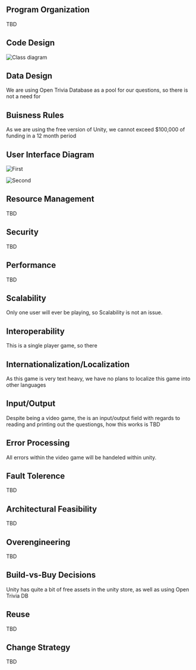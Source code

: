**Program Organization**
--------------------------

TBD

**Code Design**
-------------------------

![Class diagram](https://github.com/bquiroga10/Group10/blob/master/artifacts/architecture/ClassDiagram.PNG)

**Data Design**
-------------------------

We are using Open Trivia Database as a pool for our questions, so there is not a need for 

**Buisness Rules**
------------------------

As we are using the free version of Unity, we cannot exceed $100,000 of funding in a 12 month period

**User Interface Diagram**
------------------------

![First](https://github.com/bquiroga10/Group10/blob/master/artifacts/architecture/UserInterface.png)

![Second](https://github.com/bquiroga10/Group10/blob/master/artifacts/architecture/User%20Interface%20Diagram.png)


**Resource Management**
------------------------

TBD

**Security**
-------------------------

TBD

**Performance**
------------------------

TBD

**Scalability**
------------------------

Only one user will ever be playing, so Scalability is not an issue.

**Interoperability**
------------------------

This is a single player game, so there

**Internationalization/Localization**
------------------------

As this game is very text heavy, we have no plans to localize this game into other languages

**Input/Output**
------------------------

Despite being a video game, the is an input/output field with regards to reading and printing out the questiongs, how this works is TBD

**Error Processing**
------------------------

All errors within the video game will be handeled within unity. 

**Fault Tolerence**
------------------------

TBD

**Architectural Feasibility**
------------------------------

TBD

**Overengineering**
------------------------------

TBD

**Build-vs-Buy Decisions**
------------------------------

Unity has quite a bit of free assets in the unity store, as well as using Open Trivia DB

**Reuse**
-----------------------------

TBD

**Change Strategy**
-----------------------------

TBD